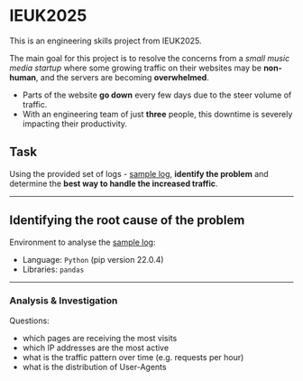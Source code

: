 # IEUK2025
This is an engineering skills project from IEUK2025.

The main goal for this project is to resolve the concerns from a *small music media startup* where some growing traffic on their websites may be **non-human**, and the servers are becoming **overwhelmed**. 
- Parts of the website **go down** every few days due to the steer volume of traffic.
- With an engineering team of just **three** people, this downtime is severely impacting their productivity.

## Task
Using the provided set of logs - [sample log](./sample-log.log), **identify the problem** and determine the **best way to handle the increased traffic**.

---

## Identifying the root cause of the problem
Environment to analyse the [sample log](./sample-log.log):
- Language: `Python` (pip version 22.0.4)
- Libraries: `pandas`

---

### Analysis & Investigation
Questions:
- which pages are receiving the most visits
- which IP addresses are the most active
- what is the traffic pattern over time (e.g. requests per hour)
- what is the distribution of User-Agents